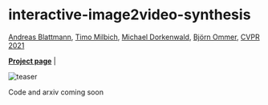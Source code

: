 # interactive-image2video-synthesis


[Andreas Blattmann](https://www.linkedin.com/in/andreas-blattmann-479038186/?originalSubdomain=de),
[Timo Milbich](https://timomilbich.github.io/),
[Michael Dorkenwald](https://mdork.github.io/),
[Björn Ommer](https://hci.iwr.uni-heidelberg.de/Staff/bommer),
[CVPR 2021](http://cvpr2021.thecvf.com/)<br/>

[**Project page**](https://compvis.github.io/interactive-image2video-synthesis/) |

![teaser](https://github.com/CompVis/interactive-image2video-synthesis/images/overview.png "Overview over our model.")

Code and arxiv coming soon